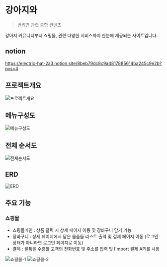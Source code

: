 # 강아지와

> 반려견 관련 종합 컨텐츠

강아지 커뮤니티부터 쇼핑몰, 관련 다양한 서비스까지 한눈에 제공되는 사이트입니다. 
## notion
https://electric-hat-2a3.notion.site/8beb79dc8c9a4817885614ba245c9e2b?pvs=4

## 프로젝트개요
![프로젝트개요](https://github.com/Starrain96/withPuppy_Master/assets/124110590/570cb47f-4152-43a9-bcdb-1544cf34258d)

## 메뉴구성도
![메뉴구성도](https://github.com/Starrain96/withPuppy_Master/assets/124110590/6384e2e5-65b3-4466-82ac-97d04d62d016)

## 전체 순서도
![전체순서도](https://github.com/Starrain96/withPuppy_Master/assets/124110590/a574f767-53ff-4835-854e-1118c347a047)

## ERD
![ERD](https://github.com/Starrain96/withPuppy_Master/assets/124110590/e0ebb260-e554-4839-8532-cf882dd04f5a)

## 주요 기능

### 쇼핑몰
- 쇼핑몰메인 : 상품 클릭 시 상세 페이지 이동 및 장바구니 담기 기능 
- 장바구니 : 상세 페이지에서 담은 물품들 리스트 출력 및 결제 페이지 이동 (로그인 상태가 아니라면 로그인 페이지로 이동)
- 결제 : 물품을 수령할 고객의 전화번호 및 주소를 입력 및 I`mport 결제 API를 사용

![쇼핑몰-1](https://github.com/tkdcksqkr98/WithPuppy/assets/82599643/a3181969-5663-47df-8be7-18c7d50bd746)
![쇼핑몰-2](https://github.com/tkdcksqkr98/WithPuppy/assets/82599643/5bb4ecf7-cd6c-40f0-a933-72c6918c4099)

